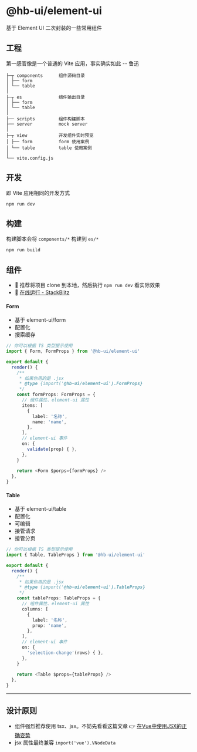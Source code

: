 # @hb-ui/element-ui

基于 Element UI 二次封装的一些常用组件

## 工程

第一感官像是一个普通的 Vite 应用，事实确实如此 -- 鲁迅

```tree
├─┬ components      组件源码目录
│ ├── form
│ └── table
│
├─┬ es              组件输出目录
│ ├── form
│ └── table
│
├── scripts         组件构建脚本
├── server          mock server
│
├─┬ view            开发组件实时预览
│ ├── form          form 使用案例
│ └── table         table 使用案例
│
└── vite.config.js
```

## 开发

即 Vite 应用相同的开发方式

```sh
npm run dev
```

## 构建

构建脚本会将 `components/*` 构建到 `es/*`

```sh
npm run build
```

## 组件

- 🤖 推荐将项目 clone 到本地，然后执行 `npm run dev` 看实际效果
- 🐢 [在线运行 - StackBlitz](https://stackblitz.com/edit/hb-ui-element-ui)

#### Form

- 基于 element-ui/form
- 配置化
- 搜索缓存

```ts
// 你可以根据 TS 类型提示使用
import { Form, FormProps } from '@hb-ui/element-ui'

export default {
  render() {
    /**
     * 如果你用的是 .jsx
     * @type {import('@hb-ui/element-ui').FormProps}
     */
    const formProps: FormProps = {
      // 组件属性、element-ui 属性
      items: [
        {
          label: '名称',
          name: 'name',
        },
      ],
      // element-ui 事件
      on: {
        validate(prop) { },
      },
    }
  
    return <Form $porps={formProps} />
  },
}
```

#### Table

- 基于 element-ui/table
- 配置化
- 可编辑
- 接管请求
- 接管分页

```ts
// 你可以根据 TS 类型提示使用
import { Table, TableProps } from '@hb-ui/element-ui'

export default {
  render() {
    /**
     * 如果你用的是 .jsx
     * @type {import('@hb-ui/element-ui').TableProps}
     */
    const tableProps: TableProps = {
      // 组件属性、element-ui 属性
      columns: [
        {
          label: '名称',
          prop: 'name',
        },
      ],
      // element-ui 事件
      on: {
        'selection-change'(rows) { },
      },
    }
  
    return <Table $props={tableProps} />
  },
}
```

---

## 设计原则

- 组件强烈推荐使用 tsx、jsx。不妨先看看这篇文章 👉 [在Vue中使用JSX的正确姿势](https://zhuanlan.zhihu.com/p/37920151)
- jsx 属性最终兼容 `import('vue').VNodeData`
